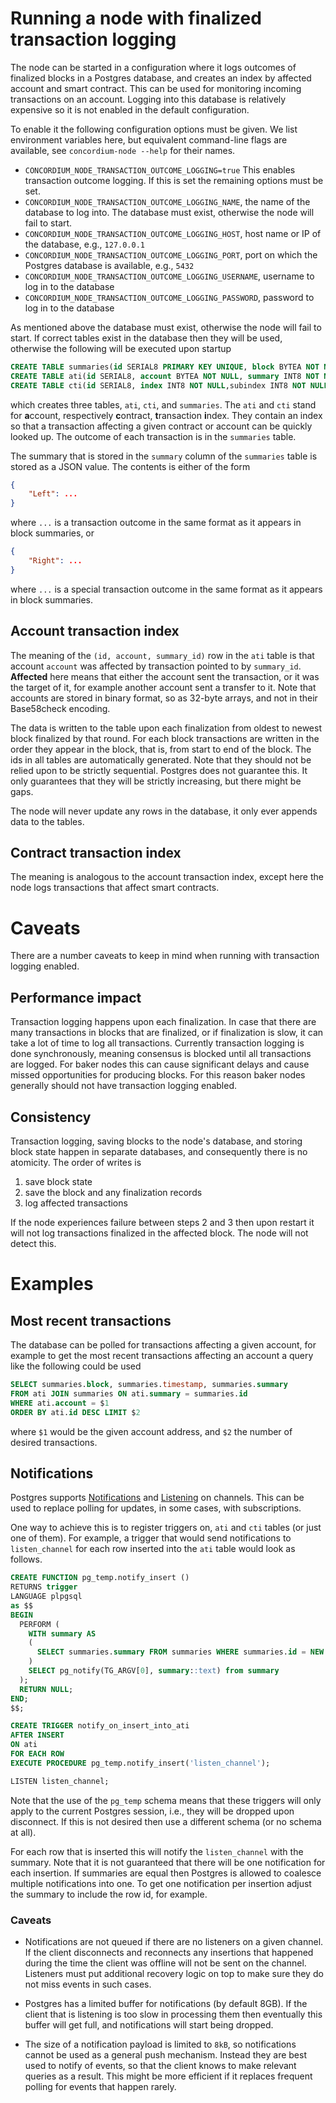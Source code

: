 # Running a node with finalized transaction logging

The node can be started in a configuration where it logs outcomes of finalized blocks in a Postgres database, and creates an index by affected account and smart contract.
This can be used for monitoring incoming transactions on an account.
Logging into this database is relatively expensive so it is not enabled in the default configuration.

To enable it the following configuration options must be given. We list environment variables here, but equivalent command-line flags are available, see `concordium-node --help` for their names.

- `CONCORDIUM_NODE_TRANSACTION_OUTCOME_LOGGING=true`
  This enables transaction outcome logging. If this is set the remaining options must be set.
- `CONCORDIUM_NODE_TRANSACTION_OUTCOME_LOGGING_NAME`, the name of the database to log into. The database must exist, otherwise the node will fail to start.
- `CONCORDIUM_NODE_TRANSACTION_OUTCOME_LOGGING_HOST`, host name or IP of the database, e.g., `127.0.0.1`
- `CONCORDIUM_NODE_TRANSACTION_OUTCOME_LOGGING_PORT`, port on which the Postgres database is available, e.g., `5432`
- `CONCORDIUM_NODE_TRANSACTION_OUTCOME_LOGGING_USERNAME`, username to log in to the database
- `CONCORDIUM_NODE_TRANSACTION_OUTCOME_LOGGING_PASSWORD`, password to log in to the database

As mentioned above the database must exist, otherwise the node will fail to start. If correct tables exist in the database then they will be used, otherwise the following will be executed upon startup
```sql
CREATE TABLE summaries(id SERIAL8 PRIMARY KEY UNIQUE, block BYTEA NOT NULL, timestamp INT8 NOT NULL, height INT8 NOT NULL, summary JSONB NOT NULL);
CREATE TABLE ati(id SERIAL8, account BYTEA NOT NULL, summary INT8 NOT NULL, CONSTRAINT ati_pkey PRIMARY KEY (account, id), CONSTRAINT ati_summary_fkey FOREIGN KEY(summary) REFERENCES summaries(id) ON DELETE RESTRICT  ON UPDATE RESTRICT);
CREATE TABLE cti(id SERIAL8, index INT8 NOT NULL,subindex INT8 NOT NULL,summary INT8 NOT NULL, CONSTRAINT cti_pkey PRIMARY KEY (index, subindex, id), CONSTRAINT cti_summary_fkey FOREIGN KEY(summary) REFERENCES summaries(id) ON DELETE RESTRICT  ON UPDATE RESTRICT);
```

which creates three tables, `ati`, `cti`, and `summaries`. The `ati` and `cti` stand for **a**ccount, respectively **c**ontract, **t**ransaction **i**ndex. They contain an index so that a transaction affecting a given contract or account can be quickly looked up. The outcome of each transaction is in the `summaries` table.

The summary that is stored in the `summary` column of the `summaries` table is stored as a JSON value. The contents is either of the form
```json
{
    "Left": ...
}
```
where `...` is a transaction outcome in the same format as it appears in block summaries, or
```json
{
    "Right": ...
}
```
where `...` is a special transaction outcome in the same format as it appears in block summaries.

## Account transaction index

The meaning of the `(id, account, summary_id)` row in the `ati` table is that account `account` was affected by transaction pointed to by `summary_id`. **Affected** here means that either the account sent the transaction, or it was the target of it, for example another account sent a transfer to it. Note that accounts are stored in binary format, so as 32-byte arrays, and not in their Base58check encoding.

The data is written to the table upon each finalization from oldest to newest block finalized by that round.
For each block transactions are written in the order they appear in the block, that is, from start to end of the block.
The ids in all tables are automatically generated. Note that they should not be relied upon to be strictly sequential. Postgres does not guarantee this. It only guarantees that they will be strictly increasing, but there might be gaps.

The node will never update any rows in the database, it only ever appends data to the tables.

## Contract transaction index

The meaning is analogous to the account transaction index, except here the node logs transactions that affect smart contracts.

# Caveats

There are a number caveats to keep in mind when running with transaction logging enabled.

## Performance impact

Transaction logging happens upon each finalization. In case that there are many transactions in blocks that are finalized, or if finalization is slow, it can take a lot of time to log all transactions. Currently transaction logging is done synchronously, meaning consensus is blocked until all transactions are logged. For baker nodes this can cause significant delays and cause missed opportunities for producing blocks. For this reason baker nodes generally should not have transaction logging enabled.

## Consistency

Transaction logging, saving blocks to the node's database, and storing block state happen in separate databases, and consequently there is no atomicity. The order of writes is
1. save block state
2. save the block and any finalization records
3. log affected transactions

If the node experiences failure between steps 2 and 3 then upon restart it will not log transactions finalized in the affected block. The node will not detect this.

# Examples

## Most recent transactions

The database can be polled for transactions affecting a given account, for example to get the most recent transactions affecting an account a query like the following could be used

```sql
SELECT summaries.block, summaries.timestamp, summaries.summary
FROM ati JOIN summaries ON ati.summary = summaries.id
WHERE ati.account = $1
ORDER BY ati.id DESC LIMIT $2
```

where `$1` would be the given account address, and `$2` the number of desired transactions.

## Notifications

Postgres supports [Notifications](https://www.postgresql.org/docs/current/sql-notify.html) and [Listening](https://www.postgresql.org/docs/current/sql-listen.html) on channels. This can be used to replace polling for updates, in some cases, with subscriptions.

One way to achieve this is to register triggers on, `ati` and `cti` tables (or just one of them).
For example, a trigger that would send notifications to `listen_channel` for each row inserted into the `ati` table would look as follows.

```sql
CREATE FUNCTION pg_temp.notify_insert ()
RETURNS trigger
LANGUAGE plpgsql
as $$
BEGIN
  PERFORM (
    WITH summary AS
    (
      SELECT summaries.summary FROM summaries WHERE summaries.id = NEW.summary
    )
    SELECT pg_notify(TG_ARGV[0], summary::text) from summary
  );
  RETURN NULL;
END;
$$;

CREATE TRIGGER notify_on_insert_into_ati
AFTER INSERT
ON ati
FOR EACH ROW
EXECUTE PROCEDURE pg_temp.notify_insert('listen_channel');

LISTEN listen_channel;
```
Note that the use of the `pg_temp` schema means that these triggers will only apply to the current Postgres session, i.e., they will be dropped upon disconnect. If this is not desired then use a different schema (or no schema at all).

For each row that is inserted this will notify the `listen_channel` with the summary. Note that it is not guaranteed that there will be one notification for each insertion. If summaries are equal then Postgres is allowed to coalesce multiple notifications into one. To get one notification per insertion adjust the summary to include the row id, for example.

### Caveats

- Notifications are not queued if there are no listeners on a given channel. If the client disconnects and reconnects any insertions that happened during the time the client was offline will not be sent on the channel. Listeners must put additional recovery logic on top to make sure they do not miss events in such cases.

- Postgres has a limited buffer for notifications (by default 8GB). If the client that is listening is too slow in processing them then eventually this buffer will get full, and notifications will start being dropped.

- The size of a notification payload is limited to `8kB`, so notifications cannot be used as a general push mechanism. Instead they are best used to notify of events, so that the client knows to make relevant queries as a result. This might be more efficient if it replaces frequent polling for events that happen rarely.
